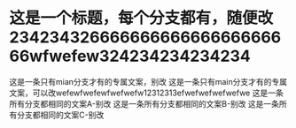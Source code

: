 # 这是一个标题，每个分支都有，随便改23423432666666666666666666666wfwefew324234234234234
这是一条只有mian分支才有的专属文案，别改
这是一条只有main分支才有的专属文案，可以改wefewfwefewfwefwefw12312313efwefwefwefwefwe
这是一条所有分支都相同的文案A-别改
这是一条所有分支都相同的文案B-别改
这是一条所有分支都相同的文案C-别改
